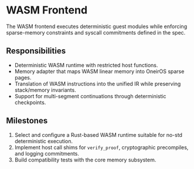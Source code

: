 # WASM Frontend

The WASM frontend executes deterministic guest modules while enforcing sparse-memory constraints and syscall commitments defined in the spec.

## Responsibilities

- Deterministic WASM runtime with restricted host functions.
- Memory adapter that maps WASM linear memory into OneirOS sparse pages.
- Translation of WASM instructions into the unified IR while preserving stack/memory invariants.
- Support for multi-segment continuations through deterministic checkpoints.

## Milestones

1. Select and configure a Rust-based WASM runtime suitable for no-std deterministic execution.
2. Implement host call shims for `verify_proof`, cryptographic precompiles, and logging commitments.
3. Build compatibility tests with the core memory subsystem.

